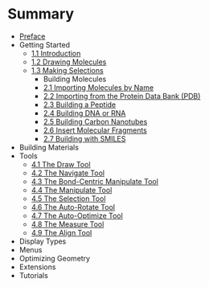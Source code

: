 # Summary

* [Preface](front.md)
* Getting Started
   * [1.1 Introduction](1-getting-started/1-introduction.md)
   * [1.2 Drawing Molecules](1-getting-started/2-drawing-molecules.md)
   * [1.3 Making Selections](1-getting-started/3-making-selections.md)
       * Building Molecules
       * [2.1 Importing Molecules by Name](2-building-molecules/1-importing-molecules-by-name.md)
       * [2.2 Importing from the Protein Data Bank (PDB)](2-building-molecules/2-importing-from-the-pdb.md)
       * [2.3 Building a Peptide](2-building-molecules/3-building-a-peptide.md)
       * [2.4 Building DNA or RNA](2-building-molecules/4-building-dna-rna.md)
       * [2.5 Building Carbon Nanotubes](2-building-molecules/5-building-carbon-nanotubes.md)
       * [2.6 Insert Molecular Fragments](2-building-molecules/6-insert-fragments.md)
       * [2.7 Building with SMILES](2-building-molecules/7-building-with-smiles.md)
* Building Materials
* Tools
   * [4.1 The Draw Tool](4-tools/1-draw-tool.md)
   * [4.2 The Navigate Tool](4-tools/2-navigate-tool.md)
   * [4.3 The Bond-Centric Manipulate Tool](4-tools/3-bond-centric-manipulate-tool.md)
   * [4.4 The Manipulate Tool](4-tools/4-manipulate-tool.md)
   * [4.5 The Selection Tool](4-tools/5-selection-tool.md)
   * [4.6 The Auto-Rotate Tool](4-tools/6-auto-rotate-tool.md)
   * [4.7 The Auto-Optimize Tool](4-tools/7-auto-optimize-tool.md)
   * [4.8 The Measure Tool](4-tools/8-measure-tool.md)
   * [4.9 The Align Tool](4-tools/9-align-tool.md)
* Display Types
* Menus
* Optimizing Geometry
* Extensions
* Tutorials

